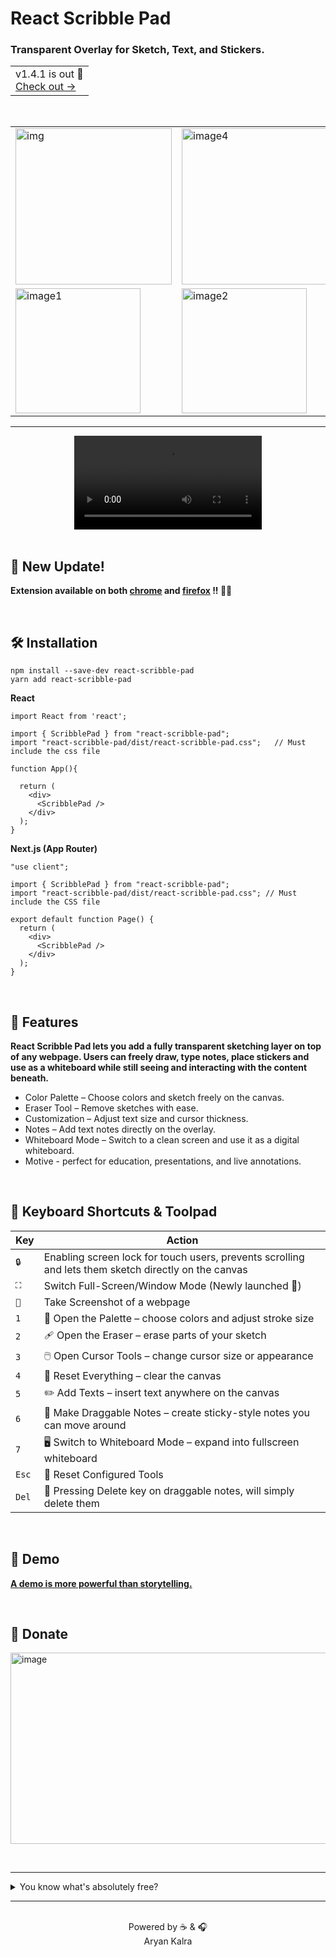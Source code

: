 # React Scribble Pad

### Transparent Overlay for Sketch, Text, and Stickers.

<div align="center">
 
<table>
  <tr>
    <td>
      v1.4.1 is out 🚀<br>
      <a href="https://github.com/A-ryan-Kalra/react-scribble-pad/releases/tag/v1.4.1">Check out →</a>
    </td>
  </tr>
</table>

</div>

<br/>

<div align="center">
 

<table align="center"> 
  <tr>
   <td><img width="250" alt="img" src="https://github.com/user-attachments/assets/d5a2e993-5b9d-451e-bafc-9d647f5f10d5" /></td>
    <td><img src="https://github.com/user-attachments/assets/284f1767-91c6-4894-b38f-e2c30938b655" alt="image4" width="250"/></td>
    <td><img src="https://github.com/user-attachments/assets/7eab338e-ac37-4cb2-a94c-bbbf669e3a26" alt="image5" width="250"/></td>
  </tr>
  <tr>
    <td><img src="https://github.com/user-attachments/assets/5659b465-827a-4428-b390-237464293e7c" alt="image1" width="200"/></td>
    <td><img src="https://github.com/user-attachments/assets/f6ee340d-6926-42f1-8d58-c37043e0c149" alt="image2" width="200"/></td>
    <td><img src="https://github.com/user-attachments/assets/d3bb64ee-b970-4260-bc5f-67d8c33ed998" alt="image3" width="200"/></td>
  </tr>
</table>

<hr/>

<video src="https://github.com/user-attachments/assets/7eae3444-74df-4b99-a1b7-54ed070b319b"/>
</div>

<br/>
 
## 📢 New Update!

**Extension available on both [chrome](https://chromewebstore.google.com/detail/mjikafmehojamcedemookbjjnhpciehm?utm_source=item-share-cb) and [firefox](https://addons.mozilla.org/en-US/firefox/addon/scribble-pad/) !! 🎁🥳**

<br/>

## 🛠️ Installation

```
npm install --save-dev react-scribble-pad
yarn add react-scribble-pad
```

**React**

```
import React from 'react';

import { ScribblePad } from "react-scribble-pad";
import "react-scribble-pad/dist/react-scribble-pad.css";   // Must include the css file

function App(){

  return (
    <div>
      <ScribblePad />
    </div>
  );
}
```

**Next.js (App Router)**

```
"use client";

import { ScribblePad } from "react-scribble-pad";
import "react-scribble-pad/dist/react-scribble-pad.css"; // Must include the CSS file

export default function Page() {
  return (
    <div>
      <ScribblePad />
    </div>
  );
}

```

<br>

## 🚀 Features

**React Scribble Pad lets you add a fully transparent sketching layer on top of any webpage. Users can freely draw, type notes, place stickers and use as a whiteboard while still seeing and interacting with the content beneath.**

- Color Palette – Choose colors and sketch freely on the canvas.
- Eraser Tool – Remove sketches with ease.
- Customization – Adjust text size and cursor thickness.
- Notes – Add text notes directly on the overlay.
- Whiteboard Mode – Switch to a clean screen and use it as a digital whiteboard.
- Motive - perfect for education, presentations, and live annotations.

<br>

## 🎹 Keyboard Shortcuts & Toolpad

| Key   | Action                                                                                               |
| ----- | ---------------------------------------------------------------------------------------------------- |
| `🔒`  | Enabling screen lock for touch users, prevents scrolling and lets them sketch directly on the canvas |
| `⛶`   | Switch Full-Screen/Window Mode (Newly launched 🤩)                                                   |
| `📸`  | Take Screenshot of a webpage                                                                         |
| `1`   | 🎨 Open the Palette – choose colors and adjust stroke size                                           |
| `2`   | 🩹 Open the Eraser – erase parts of your sketch                                                      |
| `3`   | 🖱️ Open Cursor Tools – change cursor size or appearance                                              |
| `4`   | 🔄 Reset Everything – clear the canvas                                                               |
| `5`   | ✏️ Add Texts – insert text anywhere on the canvas                                                    |
| `6`   | 📝 Make Draggable Notes – create sticky-style notes you can move around                              |
| `7`   | 🖥️ Switch to Whiteboard Mode – expand into fullscreen whiteboard                                     |
| `Esc` | 🔄 Reset Configured Tools                                                                            |
| `Del` | 🚮 Pressing Delete key on draggable notes, will simply delete them                                   |

<br>

## 🗿 Demo

**[A demo is more powerful than storytelling.](https://scribble-pad-psi.vercel.app/)**

<br/>

## 🎁 Donate

[<img width="1090" height="306" alt="image" src="https://github.com/user-attachments/assets/ad84946b-d4b9-472f-b4e6-daea70872927" />](https://buymeacoffee.com/aryansmartb)

<br/>

---

<details>
  <summary>You know what's absolutely free?</summary>

- Leaving a ⭐ star
- 🍴Forking the repository
- No hidden fees, no subscriptions - just pure open-source love 🥰!

</details>

---

<div align="center">

<br>
Powered by ☕️ & 🎧 <br>
Aryan Kalra

</div>
